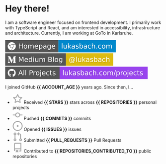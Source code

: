# Hey there!

I am a software engineer focused on frontend development. I primarily work with TypeScript and React, and am interested in accessibility, infrastructure and architecture. Currently, I am working at GoTo in Karlsruhe.

[![Homepage](./icons/homepage.svg)](https://lukasbach.com)
[![Medium Blog](./icons/medium.svg)](https://medium.com/@lukasbach)
[![My Projects](./icons/projects.svg)](https://lukasbach.com/projects)

I joined GitHub **{{ ACCOUNT_AGE }}** years ago. Since then, I...

- ![](./icons/star.svg) Received **{{ STARS }}** stars across **{{ REPOSITORIES }}** personal projects
- ![](./icons/commit.svg) Pushed **{{ COMMITS }}** commits
- ![](./icons/issues.svg) Opened **{{ ISSUES }}** issues
- ![](./icons/pr.svg) Submitted **{{ PULL_REQUESTS }}** Pull Requests
- ![](./icons/repo.svg) Contributed to **{{ REPOSITORIES_CONTRIBUTED_TO }}** public repositories
